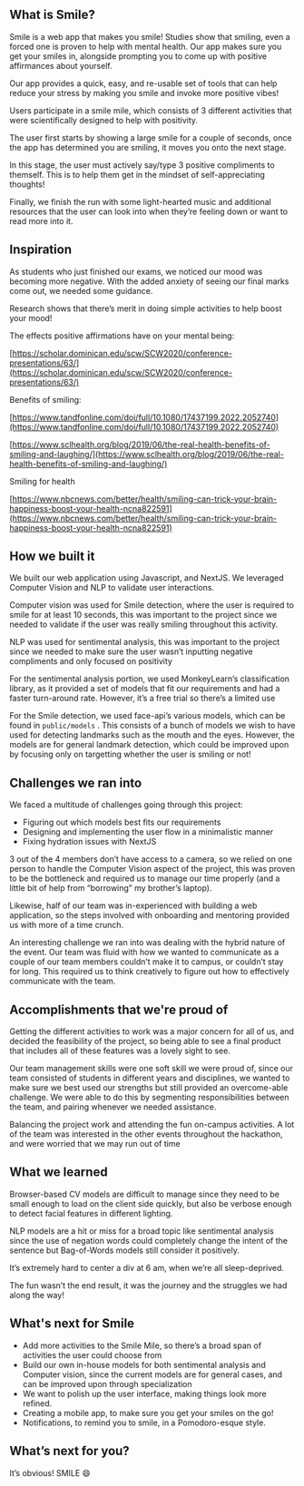 ## What is Smile?

Smile is a web app that makes you smile! Studies show that smiling, even a forced one is proven to help with mental health. Our app makes sure you get your smiles in, alongside prompting you to come up with positive affirmances about yourself. 

Our app provides a quick, easy, and re-usable set of tools that can help reduce your stress by making you smile and invoke more positive vibes!

Users participate in a smile mile, which consists of 3 different activities that were scientifically designed to help with positivity. 

The user first starts by showing a large smile for a couple of seconds, once the app has determined you are smiling, it moves you onto the next stage.

In this stage, the user must actively say/type 3 positive compliments to themself. This is to help them get in the mindset of self-appreciating thoughts!

Finally, we finish the run with some light-hearted music and additional resources that the user can look into when they’re feeling down or want to read more into it.

## Inspiration

As students who just finished our exams, we noticed our mood was becoming more negative. With the added anxiety of seeing our final marks come out, we needed some guidance.  

Research shows that there’s merit in doing simple activities to help boost your mood!

The effects positive affirmations have on your mental being:

[https://scholar.dominican.edu/scw/SCW2020/conference-presentations/63/](https://scholar.dominican.edu/scw/SCW2020/conference-presentations/63/)

Benefits of smiling:

[https://www.tandfonline.com/doi/full/10.1080/17437199.2022.2052740](https://www.tandfonline.com/doi/full/10.1080/17437199.2022.2052740)

[https://www.sclhealth.org/blog/2019/06/the-real-health-benefits-of-smiling-and-laughing/](https://www.sclhealth.org/blog/2019/06/the-real-health-benefits-of-smiling-and-laughing/)

Smiling for health

[https://www.nbcnews.com/better/health/smiling-can-trick-your-brain-happiness-boost-your-health-ncna822591](https://www.nbcnews.com/better/health/smiling-can-trick-your-brain-happiness-boost-your-health-ncna822591)

## How we built it

We built our web application using Javascript, and NextJS. We leveraged Computer Vision and NLP to validate user interactions.

Computer vision was used for Smile detection, where the user is required to smile for at least 10 seconds, this was important to the project since we needed to validate if the user was really smiling throughout this activity.

NLP was used for sentimental analysis, this was important to the project since we needed to make sure the user wasn’t inputting negative compliments and only focused on positivity

For the sentimental analysis portion, we used MonkeyLearn’s classification library, as it provided a set of models that fit our requirements and had a faster turn-around rate. However, it’s a free trial so there’s a limited use

For the Smile detection, we used face-api’s various models, which can be found in `public/models` . This consists of a bunch of models we wish to have used for detecting landmarks such as the mouth and the eyes. However, the models are for general landmark detection, which could be improved upon by focusing only on targetting whether the user is smiling or not!

## Challenges we ran into

We faced a multitude of challenges going through this project:

- Figuring out which models best fits our requirements
- Designing and implementing the user flow in a minimalistic manner
- Fixing hydration issues with NextJS

3 out of the 4 members don’t have access to a camera, so we relied on one person to handle the Computer Vision aspect of the project, this was proven to be the bottleneck and required us to manage our time properly (and a little bit of help from “borrowing” my brother’s laptop). 

Likewise, half of our team was in-experienced with building a web application, so the steps involved with onboarding and mentoring provided us with more of a time crunch.

An interesting challenge we ran into was dealing with the hybrid nature of the event. Our team was fluid with how we wanted to communicate as a couple of our team members couldn’t make it to campus, or couldn’t stay for long. This required us to think creatively to figure out how to effectively communicate with the team.

## Accomplishments that we're proud of

Getting the different activities to work was a major concern for all of us, and decided the feasibility of the project, so being able to see a final product that includes all of these features was a lovely sight to see.

Our team management skills were one soft skill we were proud of, since our team consisted of students in different years and disciplines, we wanted to make sure we best used our strengths but still provided an overcome-able challenge. We were able to do this by segmenting responsibilities between the team, and pairing whenever we needed assistance.

Balancing the project work and attending the fun on-campus activities. A lot of the team was interested in the other events throughout the hackathon, and were worried that we may run out of time 

## What we learned

Browser-based CV models are difficult to manage since they need to be small enough to load on the client side quickly, but also be verbose enough to detect facial features in different lighting.

NLP models are a hit or miss for a broad topic like sentimental analysis since the use of negation words could completely change the intent of the sentence but Bag-of-Words models still consider it positively.

It’s extremely hard to center a div at 6 am, when we’re all sleep-deprived.

The fun wasn’t the end result, it was the journey and the struggles we had along the way!

## What's next for Smile

- Add more activities to the Smile Mile, so there’s a broad span of activities the user could choose from
- Build our own in-house models for both sentimental analysis and Computer vision, since the current models are for general cases, and can be improved upon through specialization
- We want to polish up the user interface, making things look more refined.
- Creating a mobile app, to make sure you get your smiles on the go!
- Notifications, to remind you to smile, in a Pomodoro-esque style.

## What’s next for you?

It’s obvious! SMILE 😄
